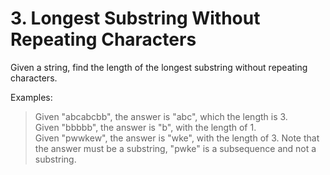 # 3. Longest Substring Without Repeating Characters

Given a string, find the length of the longest substring without repeating characters.

Examples:

> Given "abcabcbb", the answer is "abc", which the length is 3.\
> Given "bbbbb", the answer is "b", with the length of 1.\
> Given "pwwkew", the answer is "wke", with the length of 3. Note that the answer must be a substring, "pwke" is a subsequence and not a substring.
